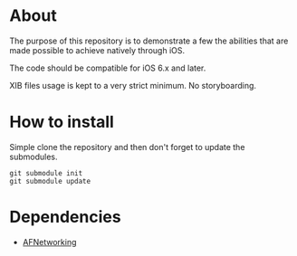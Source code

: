 **About**
====
The purpose of this repository is to demonstrate a few the abilities that are made possible to achieve natively through iOS.

The code should be compatible for iOS 6.x and later.

XIB files usage is kept to a very strict minimum. No storyboarding.

**How to install**
====
Simple clone the repository and then don't forget to update the submodules.

	git submodule init
	git submodule update
	
**Dependencies**
====
*	[AFNetworking](https://github.com/AFNetworking/AFNetworking)



